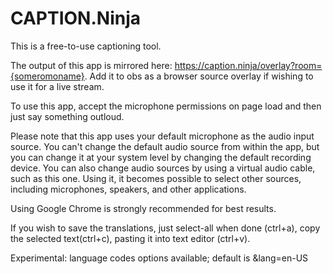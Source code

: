 # CAPTION.Ninja

This is a free-to-use captioning tool.

The output of this app is mirrored here: https://caption.ninja/overlay?room={someromoname}. Add it to obs as a browser source overlay if wishing to use it for a live stream.

To use this app, accept the microphone permissions on page load and then just say something outloud.

Please note that this app uses your default microphone as the audio input source. You can't change the default audio source from within the app, but you can change it at your system level by changing the default recording device. You can also change audio sources by using a virtual audio cable, such as this one. Using it, it becomes possible to select other sources, including microphones, speakers, and other applications.

Using Google Chrome is strongly recommended for best results.

If you wish to save the translations, just select-all when done (ctrl+a), copy the selected text(ctrl+c), pasting it into text editor (ctrl+v).

Experimental: language codes options available; default is &lang=en-US
